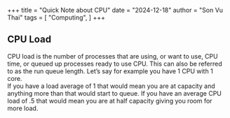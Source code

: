 +++
title = "Quick Note about CPU"
date = "2024-12-18"
author = "Son Vu Thai"
tags = [
    "Computing",
]
+++

## CPU Load
CPU load is the number of processes that are using, or want to use, CPU time, or queued up processes ready to use CPU.  This can also be referred to as the run queue length.  Let’s say for example you have 1 CPU with 1 core.  
If you have a load average of 1 that would mean you are at capacity and anything more than that would start to queue.  If you have an average CPU load of .5 that would mean you are at half capacity giving you room for more load. 
